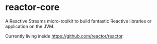 # reactor-core
A Reactive Streams micro-toolkit to build fantastic Reactive libraries or application on the JVM.

Currently living inside https://github.com/reactor/reactor.
